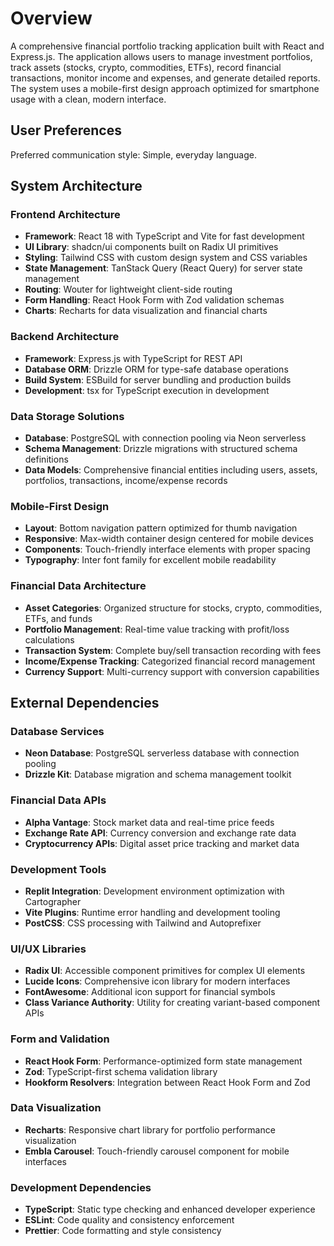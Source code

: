 # Overview

A comprehensive financial portfolio tracking application built with React and Express.js. The application allows users to manage investment portfolios, track assets (stocks, crypto, commodities, ETFs), record financial transactions, monitor income and expenses, and generate detailed reports. The system uses a mobile-first design approach optimized for smartphone usage with a clean, modern interface.

## User Preferences

Preferred communication style: Simple, everyday language.

## System Architecture

### Frontend Architecture
- **Framework**: React 18 with TypeScript and Vite for fast development
- **UI Library**: shadcn/ui components built on Radix UI primitives
- **Styling**: Tailwind CSS with custom design system and CSS variables
- **State Management**: TanStack Query (React Query) for server state management
- **Routing**: Wouter for lightweight client-side routing
- **Form Handling**: React Hook Form with Zod validation schemas
- **Charts**: Recharts for data visualization and financial charts

### Backend Architecture
- **Framework**: Express.js with TypeScript for REST API
- **Database ORM**: Drizzle ORM for type-safe database operations
- **Build System**: ESBuild for server bundling and production builds
- **Development**: tsx for TypeScript execution in development

### Data Storage Solutions
- **Database**: PostgreSQL with connection pooling via Neon serverless
- **Schema Management**: Drizzle migrations with structured schema definitions
- **Data Models**: Comprehensive financial entities including users, assets, portfolios, transactions, income/expense records

### Mobile-First Design
- **Layout**: Bottom navigation pattern optimized for thumb navigation
- **Responsive**: Max-width container design centered for mobile devices
- **Components**: Touch-friendly interface elements with proper spacing
- **Typography**: Inter font family for excellent mobile readability

### Financial Data Architecture
- **Asset Categories**: Organized structure for stocks, crypto, commodities, ETFs, and funds
- **Portfolio Management**: Real-time value tracking with profit/loss calculations
- **Transaction System**: Complete buy/sell transaction recording with fees
- **Income/Expense Tracking**: Categorized financial record management
- **Currency Support**: Multi-currency support with conversion capabilities

## External Dependencies

### Database Services
- **Neon Database**: PostgreSQL serverless database with connection pooling
- **Drizzle Kit**: Database migration and schema management toolkit

### Financial Data APIs
- **Alpha Vantage**: Stock market data and real-time price feeds
- **Exchange Rate API**: Currency conversion and exchange rate data
- **Cryptocurrency APIs**: Digital asset price tracking and market data

### Development Tools
- **Replit Integration**: Development environment optimization with Cartographer
- **Vite Plugins**: Runtime error handling and development tooling
- **PostCSS**: CSS processing with Tailwind and Autoprefixer

### UI/UX Libraries
- **Radix UI**: Accessible component primitives for complex UI elements
- **Lucide Icons**: Comprehensive icon library for modern interfaces
- **FontAwesome**: Additional icon support for financial symbols
- **Class Variance Authority**: Utility for creating variant-based component APIs

### Form and Validation
- **React Hook Form**: Performance-optimized form state management
- **Zod**: TypeScript-first schema validation library
- **Hookform Resolvers**: Integration between React Hook Form and Zod

### Data Visualization
- **Recharts**: Responsive chart library for portfolio performance visualization
- **Embla Carousel**: Touch-friendly carousel component for mobile interfaces

### Development Dependencies
- **TypeScript**: Static type checking and enhanced developer experience
- **ESLint**: Code quality and consistency enforcement
- **Prettier**: Code formatting and style consistency